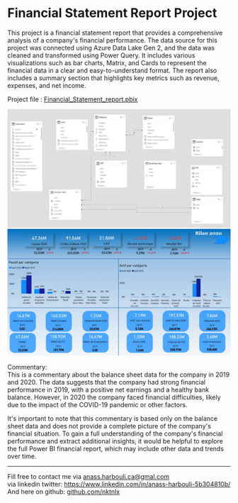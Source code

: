 # Financial Statement Report Project

This project is a financial statement report that provides a comprehensive analysis of a company's financial performance. 
The data source for this project was connected using Azure Data Lake Gen 2, and the data was cleaned and transformed using Power Query. 
It includes various visualizations such as bar charts, Matrix, and Cards to represent the financial data in a clear and easy-to-understand format. 
The report also includes a summary section that highlights key metrics such as revenue, expenses, and net income.

Project file : [Financial_Statement_report.pbix](https://github.com/HarbouliCA/Power_BI/blob/main/Financial_Statement_report/Financial_Statement_report.pbix)

![data_modeling](https://github.com/HarbouliCA/Power_BI/blob/main/Financial_Statement_report/data_modeling.JPG)
![Balance_sheet](https://github.com/HarbouliCA/Power_BI/blob/main/Financial_Statement_report/Balance_sheet.JPG)

Commentary: <br>
This is a commentary about the balance sheet data for the company in 2019 and 2020. The data suggests that the company had strong financial performance in 2019, with a positive net earnings and a healthy bank balance. However, in 2020 the company faced financial difficulties, likely due to the impact of the COVID-19 pandemic or other factors.

It's important to note that this commentary is based only on the balance sheet data and does not provide a complete picture of the company's financial situation. 
To gain a full understanding of the company's financial performance and extract additional insights, it would be helpful to explore the full Power BI financial report, which may include other data and trends over time.

--------------------------------------------
Fill free to contact me via anass.harbouli.ca@gmal.com  
via linkedin twitter: https://www.linkedin.com/in/anass-harbouli-5b304810b/   
And here on github: [github.com/nktnlx ](https://github.com/HarbouliCA)
